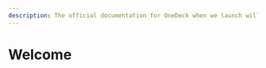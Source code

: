 ```yaml
---
description: The official documentation for OneDeck when we launch will be available here.
---
```


# Welcome

